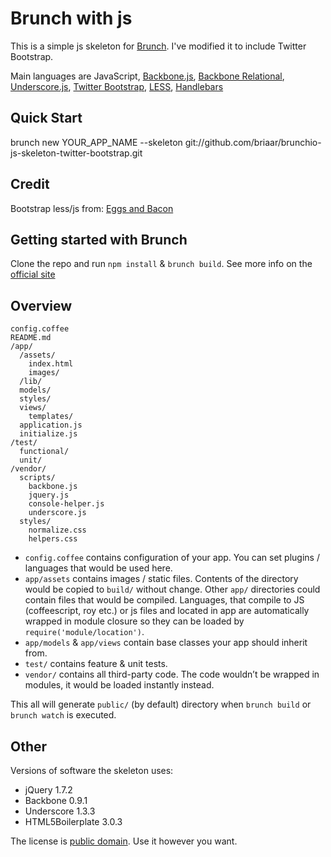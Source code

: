 # Brunch with js
This is a simple js skeleton for [Brunch](http://brunch.io/).  I've
modified it to include Twitter Bootstrap.

Main languages are JavaScript,
[Backbone.js](http://documentcloud.github.com/backbone/),
[Backbone Relational](https://github.com/PaulUithol/Backbone-relational),
[Underscore.js](http://documentcloud.github.com/underscore/),
[Twitter Bootstrap](http://twitter.github.com/bootstrap/),
[LESS](http://lesscss.org/),
[Handlebars](http://handlebarsjs.com/)
## Quick Start
brunch new YOUR_APP_NAME --skeleton git://github.com/briaar/brunchio-js-skeleton-twitter-bootstrap.git

## Credit
Bootstrap less/js from: [Eggs and Bacon](https://github.com/nezoomie/brunch-eggs-and-bacon)

## Getting started with Brunch

Clone the repo and run `npm install` & `brunch build`.
See more info on the [official site](http://brunch.io)

## Overview

    config.coffee
    README.md
    /app/
      /assets/
        index.html
        images/
      /lib/
      models/
      styles/
      views/
        templates/
      application.js
      initialize.js
    /test/
      functional/
      unit/
    /vendor/
      scripts/
        backbone.js
        jquery.js
        console-helper.js
        underscore.js
      styles/
        normalize.css
        helpers.css

* `config.coffee` contains configuration of your app. You can set plugins /
languages that would be used here.
* `app/assets` contains images / static files. Contents of the directory would
be copied to `build/` without change.
Other `app/` directories could contain files that would be compiled. Languages,
that compile to JS (coffeescript, roy etc.) or js files and located in app are 
automatically wrapped in module closure so they can be loaded by 
`require('module/location')`.
* `app/models` & `app/views` contain base classes your app should inherit from.
* `test/` contains feature & unit tests.
* `vendor/` contains all third-party code. The code wouldn’t be wrapped in
modules, it would be loaded instantly instead.

This all will generate `public/` (by default) directory when `brunch build` or `brunch watch` is executed.

## Other
Versions of software the skeleton uses:

* jQuery 1.7.2
* Backbone 0.9.1
* Underscore 1.3.3
* HTML5Boilerplate 3.0.3

The license is [public domain](http://creativecommons.org/publicdomain/zero/1.0/).
Use it however you want.

